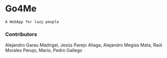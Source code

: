 # Go4Me
```A WebApp for lazy people```

### Contributors

Alejandro Garau Madrigal, Jesús Parejo Aliaga, Alejandro Megías Mata, Raúl Morales Perujo,
Mario, Pedro Gallego

